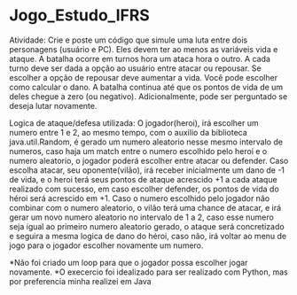 # Jogo_Estudo_IFRS

Atividade: 
Crie e poste um código que simule uma luta entre dois personagens (usuário e PC).
      Eles devem ter ao menos as variáveis vida e ataque.
      A batalha ocorre em turnos hora um ataca hora o outro.
      A cada turno deve ser dada a opção ao usuário entre atacar ou repousar.
     Se escolher a opção de repousar deve aumentar a vida.
      Você pode escolher como calcular o dano.
      A batalha continua até que os pontos de vida de um deles chegue a zero (ou negativo).
      Adicionalmente, pode ser perguntado se deseja lutar novamente.

Logica de ataque/defesa utilizada:
  O jogador(heroi), irá escolher um numero entre 1 e 2, ao mesmo tempo, com o auxilio da biblioteca java.util.Random, é gerado um numero aleatorio nesse mesmo intervalo de numeros, caso haja um match entre o numero escolhido pelo heroi e o numero aleatorio, o jogador poderá escolher entre atacar ou defender.
  Caso escolha atacar, seu oponente(vilão), irá receber inicialmente um dano de -1 de vida, e o heroi terá seus pontos de ataque acrescido +1 a cada ataque realizado com sucesso, em caso escolher defender, os pontos de vida do héroi será acrescido em +1.
  Caso o numero escolhido pelo jogador não combinar com o numero aleatorio, o vilão terá uma chance de atacar, e irá gerar um novo numero aleatorio no intervalo de 1 a 2, caso esse numero seja igual ao primeiro numero aleatorio gerado, o ataque será concretizado e seguira a mesma logica de dano do héroi, caso não, irá voltar ao menu de jogo para o jogador escolher novamente um numero.

  *Não foi criado um loop para que o jogador possa escolher jogar novamente. 
  *O execercio foi idealizado para ser realizado com Python, mas por preferencia minha realizei em Java
